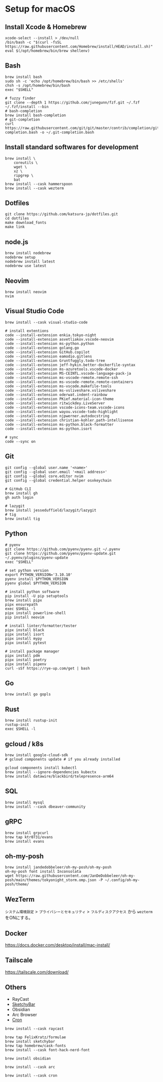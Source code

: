 # Setup for macOS

## Install Xcode & Homebrew
```
xcode-select --install > /dev/null
/bin/bash -c "$(curl -fsSL https://raw.githubusercontent.com/Homebrew/install/HEAD/install.sh)"
eval $(/opt/homebrew/bin/brew shellenv)
```

## Bash
```
brew install bash
sudo sh -c 'echo /opt/homebrew/bin/bash >> /etc/shells'
chsh -s /opt/homebrew/bin/bash
exec "$SHELL"

# fuzzy finder
git clone --depth 1 https://github.com/junegunn/fzf.git ~/.fzf
~/.fzf/install --bin
# bash-completion
brew install bash-completion
# git-completion
curl https://raw.githubusercontent.com/git/git/master/contrib/completion/git-completion.bash -o ~/.git-completion.bash
```

## Install standard softwares for development
```
brew install \
    coreutils \
    wget \
    xz \
    ripgrep \
    bat
brew install --cask hammerspoon
brew install --cask wezterm
```

## Dotfiles
```
git clone https://github.com/katsura-jp/dotfiles.git
cd dotfiles
make download_fonts
make link
```

## node.js
```
brew install nodebrew
nodebrew setup
nodebrew install latest
nodebrew use latest
```

## Neovim
```
brew install neovim
nvim
```

## Visual Studio Code
```
brew install --cask visual-studio-code

# install extentions
code --install-extension enkia.tokyo-night
code --install-extension asvetliakov.vscode-neovim
code --install-extension ms-python.python
code --install-extension golang.go
code --install-extension GitHub.copilot
code --install-extension eamodio.gitlens
code --install-extension Gruntfuggly.todo-tree
code --install-extension jeff-hykin.better-dockerfile-syntax
code --install-extension ms-azuretools.vscode-docker
code --install-extension MS-CEINTL.vscode-language-pack-ja
code --install-extension ms-vscode-remote.remote-ssh
code --install-extension ms-vscode-remote.remote-containers
code --install-extension ms-vscode.makefile-tools
code --install-extension ms-vsliveshare.vsliveshare
code --install-extension oderwat.indent-rainbow
code --install-extension PKief.material-icon-theme
code --install-extension ritwickdey.LiveServer
code --install-extension vscode-icons-team.vscode-icons
code --install-extension wayou.vscode-todo-highlight
code --install-extension njpwerner.autodocstring
code --install-extension christian-kohler.path-intellisense
code --install-extension ms-python.black-formatter
code --install-extension ms-python.isort

# sync
code --sync on
```

## Git
```
git config --global user.name '<name>'
git config --global user.email '<mail address>'
git config --global core.editor nvim
git config --global credential.helper osxkeychain

# GitHub CLI
brew install gh
gh auth login

# lazygit
brew install jesseduffield/lazygit/lazygit
# tig
brew install tig
```


## Python
```
# pyenv
git clone https://github.com/pyenv/pyenv.git ~/.pyenv
git clone https://github.com/pyenv/pyenv-update.git ~/.pyenv/plugins/pyenv-update
exec "$SHELL"

# set python version
export PYTHON_VERSION='3.10.10'
pyenv install $PYTHON_VERSION
pyenv global $PYTHON_VERSION

# install python software
pip install -U pip setuptools
brew install pipx
pipx ensurepath
exec $SHELL -l
pipx install powerline-shell
pip install neovim

# install linter/formatter/tester
pipx install black
pipx install isort
pipx install mypy
pipx install pytest

# install package manager
pipx install pdm
pipx install poetry
pipx install pipenv
curl -sSf https://rye-up.com/get | bash
```

## Go
```
brew install go gopls
```

## Rust
```
brew install rustup-init
rustup-init
exec $SHELL -l
```

## gcloud / k8s
```
brew install google-cloud-sdk
# gcloud components update # if you already installed

gcloud components install kubectl
brew install --ignore-dependencies kubectx
brew install datawire/blackbird/telepresence-arm64
```

## SQL
```
brew install mysql
brew install --cask dbeaver-community
```

## gRPC
```
brew install grpcurl
brew tap ktr0731/evans
brew install evans
```

## oh-my-posh
```
brew install jandedobbeleer/oh-my-posh/oh-my-posh
oh-my-posh font install Inconsolata
wget https://raw.githubusercontent.com/JanDeDobbeleer/oh-my-posh/main/themes/tokyonight_storm.omp.json -P ~/.config/oh-my-posh/theme/
```

## WezTerm
`システム環境設定` > `プライバシーとセキュリティ` > `フルディスクアクセス` から `wezterm` をONにする。

## Docker
https://docs.docker.com/desktop/install/mac-install/

## Tailscale
https://tailscale.com/download/

## Others
- RayCast
- [SketchyBar](https://felixkratz.github.io/SketchyBar/setup)
- Obsidian
- Arc Browser
- [Cron](https://cron.com/download/macos)

```
brew install --cask raycast

brew tap FelixKratz/formulae
brew install sketchybar
brew tap homebrew/cask-fonts
brew install --cask font-hack-nerd-font

brew install obsidian

brew install --cask arc

brew install --cask cron

```


